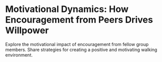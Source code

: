 # Motivational Dynamics: How Encouragement from Peers Drives Willpower

Explore the motivational impact of encouragement from fellow group members.
Share strategies for creating a positive and motivating walking environment.
